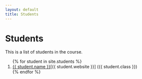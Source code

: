 ```yaml
---
layout: default
title: Students
---
```


# Students
This is a list of students in the course.

<ol>
  {% for student in site.students %}
    <li>
        <a href="{{ student.url }}">{{ student.name }}</a>[{{ student.website }}] ({{ student.class }})
    </li>
  {% endfor %}
</ol>
